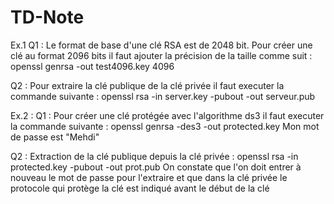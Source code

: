 # TD-Note

Ex.1
Q1 :
Le format de base d'une clé RSA est de 2048 bit. Pour créer une clé au format 2096 bits il faut ajouter la précision de la taille comme suit :
openssl genrsa -out test4096.key 4096

Q2 :
Pour extraire la clé publique de la clé privée il faut executer la commande suivante :
openssl rsa -in server.key -pubout -out serveur.pub

Ex.2 :
Q1 :
Pour créer une clé protégée avec l'algorithme ds3 il faut executer la commande suivante :
openssl genrsa -des3 -out protected.key
Mon mot de passe est "Mehdi"

Q2 :
Extraction de la clé publique depuis la clé privée :
openssl rsa -in protected.key -pubout -out prot.pub
On constate que l'on doit entrer à nouveau le mot de passe pour l'extraire et que dans la clé privée le protocole qui protège la clé est indiqué avant le début de la clé 
